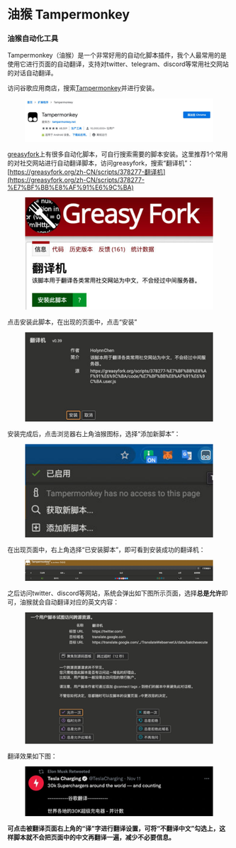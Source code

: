 # 油猴 Tampermonkey

### **油猴自动化工具**

Tampermonkey（油猴）是一个非常好用的自动化脚本插件，我个人最常用的是使用它进行页面的自动翻译，支持对twitter、telegram、discord等常用社交网站的对话自动翻译。

访问谷歌应用商店，搜索[Tampermonkey](https://chrome.google.com/webstore/detail/tampermonkey/dhdgffkkebhmkfjojejmpbldmpobfkfo?hl=zh-CN)并进行安装。

<figure><img src="../.gitbook/assets/image (48).png" alt=""><figcaption></figcaption></figure>

[greasyfork](https://greasyfork.org/zh-CN)上有很多自动化脚本，可自行搜索需要的脚本安装。这里推荐1个常用的对社交网站进行自动翻译脚本，访问greasyfork，搜索“翻译机”：[https://greasyfork.org/zh-CN/scripts/378277-翻译机](https://greasyfork.org/zh-CN/scripts/378277-%E7%BF%BB%E8%AF%91%E6%9C%BA)

<figure><img src="../.gitbook/assets/image (23).png" alt=""><figcaption></figcaption></figure>

点击安装此脚本，在出现的页面中，点击“安装”

<figure><img src="../.gitbook/assets/image (41).png" alt=""><figcaption></figcaption></figure>

安装完成后，点击浏览器右上角油猴图标，选择“添加新脚本”：

<figure><img src="../.gitbook/assets/image (15).png" alt=""><figcaption></figcaption></figure>

在出现页面中，右上角选择“已安装脚本”，即可看到安装成功的翻译机：

<figure><img src="../.gitbook/assets/image (16).png" alt=""><figcaption></figcaption></figure>

之后访问twitter、discord等网站，系统会弹出如下图所示页面，选择**总是允许**即可，油猴就会自动翻译对应的英文内容：

<figure><img src="../.gitbook/assets/image (34).png" alt=""><figcaption></figcaption></figure>

翻译效果如下图：

<figure><img src="../.gitbook/assets/image (8).png" alt=""><figcaption></figcaption></figure>

**可点击被翻译页面右上角的“译”字进行翻译设置，可将“不翻译中文”勾选上，这样脚本就不会把页面中的中文再翻译一遍，减少不必要信息。**
